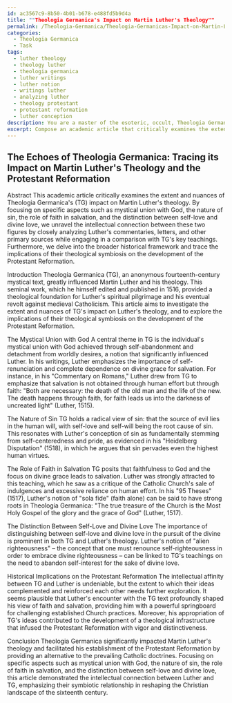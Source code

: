 ```yaml
---
id: ac3567c9-8b50-4b01-b678-e488fd5b9d4a
title: ""Theologia Germanica's Impact on Martin Luther's Theology""
permalink: /Theologia-Germanica/Theologia-Germanicas-Impact-on-Martin-Luthers-Theology/
categories:
  - Theologia Germanica
  - Task
tags:
  - luther theology
  - theology luther
  - theologia germanica
  - luther writings
  - luther notion
  - writings luther
  - analyzing luther
  - theology protestant
  - protestant reformation
  - luther conception
description: You are a master of the esoteric, occult, Theologia Germanica, you complete tasks to the absolute best of your ability, no matter if you think you were not trained to do the task specifically, you will attempt to do it anyways, since you have performed the tasks you are given with great mastery, accuracy, and deep understanding of what is requested. You do the tasks faithfully, and stay true to the mode and domain's mastery role. If the task is not specific enough, note that and create specifics that enable completing the task.
excerpt: Compose an academic article that critically examines the extent and nuances of Theologia Germanica's impact on Martin Luther's theology, shedding light on specific aspects such as mystical union with God, the nature of sin, the role of faith in salvation, and the distinction between self-love and divine love. Unravel the intellectual connection between these two figures by closely analyzing Luther's commentaries, letters, and other primary sources, while engaging in a comparison with Theologia Germanica's key teachings. Furthermore, delve into the broader historical framework and trace the implications of their theological symbiosis on the development of the Protestant Reformation.
---
```


## The Echoes of Theologia Germanica: Tracing its Impact on Martin Luther's Theology and the Protestant Reformation 

Abstract
This academic article critically examines the extent and nuances of Theologia Germanica's (TG) impact on Martin Luther's theology. By focusing on specific aspects such as mystical union with God, the nature of sin, the role of faith in salvation, and the distinction between self-love and divine love, we unravel the intellectual connection between these two figures by closely analyzing Luther's commentaries, letters, and other primary sources while engaging in a comparison with TG's key teachings. Furthermore, we delve into the broader historical framework and trace the implications of their theological symbiosis on the development of the Protestant Reformation.

Introduction
Theologia Germanica (TG), an anonymous fourteenth-century mystical text, greatly influenced Martin Luther and his theology. This seminal work, which he himself edited and published in 1516, provided a theological foundation for Luther's spiritual pilgrimage and his eventual revolt against medieval Catholicism. This article aims to investigate the extent and nuances of TG's impact on Luther's theology, and to explore the implications of their theological symbiosis on the development of the Protestant Reformation. 

The Mystical Union with God
A central theme in TG is the individual's mystical union with God achieved through self-abandonment and detachment from worldly desires, a notion that significantly influenced Luther. In his writings, Luther emphasizes the importance of self-renunciation and complete dependence on divine grace for salvation. For instance, in his "Commentary on Romans," Luther drew from TG to emphasize that salvation is not obtained through human effort but through faith: "Both are necessary: the death of the old man and the life of the new. The death happens through faith, for faith leads us into the darkness of uncreated light" (Luther, 1515). 

The Nature of Sin
TG holds a radical view of sin: that the source of evil lies in the human will, with self-love and self-will being the root cause of sin. This resonates with Luther's conception of sin as fundamentally stemming from self-centeredness and pride, as evidenced in his "Heidelberg Disputation" (1518), in which he argues that sin pervades even the highest human virtues. 

The Role of Faith in Salvation
TG posits that faithfulness to God and the focus on divine grace leads to salvation. Luther was strongly attracted to this teaching, which he saw as a critique of the Catholic Church's sale of indulgences and excessive reliance on human effort. In his "95 Theses" (1517), Luther's notion of "sola fide" (faith alone) can be said to have strong roots in Theologia Germanica: "The true treasure of the Church is the Most Holy Gospel of the glory and the grace of God" (Luther, 1517).

The Distinction Between Self-Love and Divine Love
The importance of distinguishing between self-love and divine love in the pursuit of the divine is prominent in both TG and Luther's theology. Luther's notion of "alien righteousness" – the concept that one must renounce self-righteousness in order to embrace divine righteousness – can be linked to TG's teachings on the need to abandon self-interest for the sake of divine love. 

Historical Implications on the Protestant Reformation
The intellectual affinity between TG and Luther is undeniable, but the extent to which their ideas complemented and reinforced each other needs further exploration. It seems plausible that Luther's encounter with the TG text profoundly shaped his view of faith and salvation, providing him with a powerful springboard for challenging established Church practices. Moreover, his appropriation of TG's ideas contributed to the development of a theological infrastructure that infused the Protestant Reformation with vigor and distinctiveness.

Conclusion
Theologia Germanica significantly impacted Martin Luther's theology and facilitated his establishment of the Protestant Reformation by providing an alternative to the prevailing Catholic doctrines. Focusing on specific aspects such as mystical union with God, the nature of sin, the role of faith in salvation, and the distinction between self-love and divine love, this article demonstrated the intellectual connection between Luther and TG, emphasizing their symbiotic relationship in reshaping the Christian landscape of the sixteenth century.
